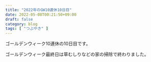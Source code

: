 ```yaml
---
title: "2022年のGW10連休10日目"
date: 2022-05-08T00:21:50+09:00
draft: false
category: blog
tags: [ "つぶやき" ]
---
```

ゴールデンウィーク10連休の10日目です。  
<!--more-->
ゴールデンウィーク最終日は草むしりなどの家の掃除で終わりました。  
